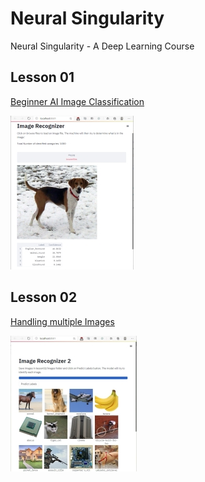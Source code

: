 # Neural Singularity
Neural Singularity - A Deep Learning Course

## Lesson 01
[Beginner AI Image Classification](lesson01/README.md)

![Finished Application](lesson01/image01sm.jpg)

## Lesson 02
[Handling multiple Images](lesson02/README.md)

![Finished Application](lesson02/image01sm.jpg)

